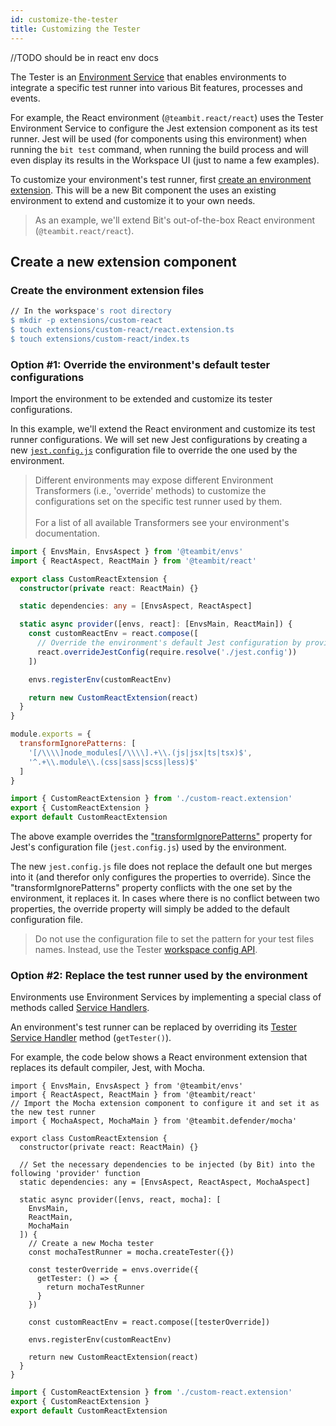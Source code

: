 ```yaml
---
id: customize-the-tester
title: Customizing the Tester
---
```


//TODO should be in react env docs

The Tester is an [Environment Service](/building-with-bit/environments) that enables environments to integrate a specific test runner into various Bit features, processes and events.

For example, the React environment (`@teambit.react/react`) uses the Tester Environment Service to configure the Jest extension component as its test runner. Jest will be used (for components using this environment) when running the `bit test` command, when running the build process and will even display its results in the Workspace UI (just to name a few examples).

To customize your environment's test runner, first [create an environment extension](/building-with-bit/environments). This will be a new Bit component the uses an existing environment to extend and customize it to your own needs.

> As an example, we'll extend Bit's out-of-the-box React environment (`@teambit.react/react`).

## Create a new extension component

### Create the environment extension files

```bash
// In the workspace's root directory
$ mkdir -p extensions/custom-react
$ touch extensions/custom-react/react.extension.ts
$ touch extensions/custom-react/index.ts
```

### Option #1: Override the environment's default tester configurations

Import the environment to be extended and customize its tester configurations.

In this example, we'll extend the React environment and customize its test runner configurations. We will set new Jest configurations by creating a new [`jest.config.js`](https://jestjs.io/en/configuration) configuration file to override the one used by the environment.

> Different environments may expose different Environment Transformers (i.e., 'override' methods) to customize the configurations set on the specific test runner used by them. <br /> <br />
> For a list of all available Transformers see your environment's documentation.

```typescript title="custom-react.extension"
import { EnvsMain, EnvsAspect } from '@teambit/envs'
import { ReactAspect, ReactMain } from '@teambit/react'

export class CustomReactExtension {
  constructor(private react: ReactMain) {}

  static dependencies: any = [EnvsAspect, ReactAspect]

  static async provider([envs, react]: [EnvsMain, ReactMain]) {
    const customReactEnv = react.compose([
      // Override the environment's default Jest configuration by providing the path to its config file.
      react.overrideJestConfig(require.resolve('./jest.config'))
    ])

    envs.registerEnv(customReactEnv)

    return new CustomReactExtension(react)
  }
}
```

```js title="jest.config.js"
module.exports = {
  transformIgnorePatterns: [
    '[/\\\\]node_modules[/\\\\].+\\.(js|jsx|ts|tsx)$',
    '^.+\\.module\\.(css|sass|scss|less)$'
  ]
}
```

```ts title="index.ts"
import { CustomReactExtension } from './custom-react.extension'
export { CustomReactExtension }
export default CustomReactExtension
```

The above example overrides the ["transformIgnorePatterns"](https://jestjs.io/en/configuration#transformignorepatterns-arraystring) property for Jest's configuration file (`jest.config.js`) used by the environment.

The new `jest.config.js` file does not replace the default one but merges into it (and therefor only configures the properties to override). Since the "transformIgnorePatterns" property conflicts with the one set by the environment, it replaces it. In cases where there is no conflict between two properties, the override property will simply be added to the default configuration file.

> Do not use the configuration file to set the pattern for your test files names. Instead, use the Tester [workspace config API](/building-with-bit/testing-components#patterns).

### Option #2: Replace the test runner used by the environment

Environments use Environment Services by implementing a special class of methods called [Service Handlers](/building-with-bit/environments).

An environment's test runner can be replaced by overriding its [Tester Service Handler](/building-with-bit/environments#getTester) method (`getTester()`).

For example, the code below shows a React environment extension that replaces its default compiler, Jest, with Mocha.

```tsx title="custom-react.extension"
import { EnvsMain, EnvsAspect } from '@teambit/envs'
import { ReactAspect, ReactMain } from '@teambit/react'
// Import the Mocha extension component to configure it and set it as the new test runner
import { MochaAspect, MochaMain } from '@teambit.defender/mocha'

export class CustomReactExtension {
  constructor(private react: ReactMain) {}

  // Set the necessary dependencies to be injected (by Bit) into the following 'provider' function
  static dependencies: any = [EnvsAspect, ReactAspect, MochaAspect]

  static async provider([envs, react, mocha]: [
    EnvsMain,
    ReactMain,
    MochaMain
  ]) {
    // Create a new Mocha tester
    const mochaTestRunner = mocha.createTester({})

    const testerOverride = envs.override({
      getTester: () => {
        return mochaTestRunner
      }
    })

    const customReactEnv = react.compose([testerOverride])

    envs.registerEnv(customReactEnv)

    return new CustomReactExtension(react)
  }
}
```

```ts title="index.ts"
import { CustomReactExtension } from './custom-react.extension'
export { CustomReactExtension }
export default CustomReactExtension
```
